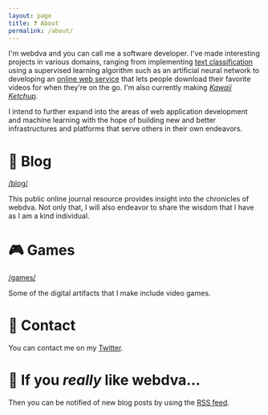```yaml
---
layout: page
title: ❓ About
permalink: /about/
---
```


I'm webdva and you can call me a software developer. I've made interesting projects in various domains, ranging from implementing [text classification](https://github.com/webDva/KawaiiAI) using a supervised learning algorithm such as an artificial neural network to developing an [online web service](http://www.bakayoutube.com) that lets people download their favorite videos for when they're on the go. I'm also currently making [*Kawaii Ketchup*](https://webdva.itch.io/kawaii-ketchup).

I intend to further expand into the areas of web application development and machine learning with the hope of building new and better infrastructures and platforms that serve others in their own endeavors.

# 📜 Blog

[/blog/](/blog/)

This public online journal resource provides insight into the chronicles of webdva. Not only that, I will also endeavor to share the wisdom that I have as I am a kind individual.

# 🎮 Games

[/games/](/games/)

Some of the digital artifacts that I make include video games.

# 📇 Contact

You can contact me on my [Twitter](https://www.twitter.com/webDva).

# 📡 If you *really* like webdva...

Then you can be notified of new blog posts by using the [RSS feed](/feed.xml).